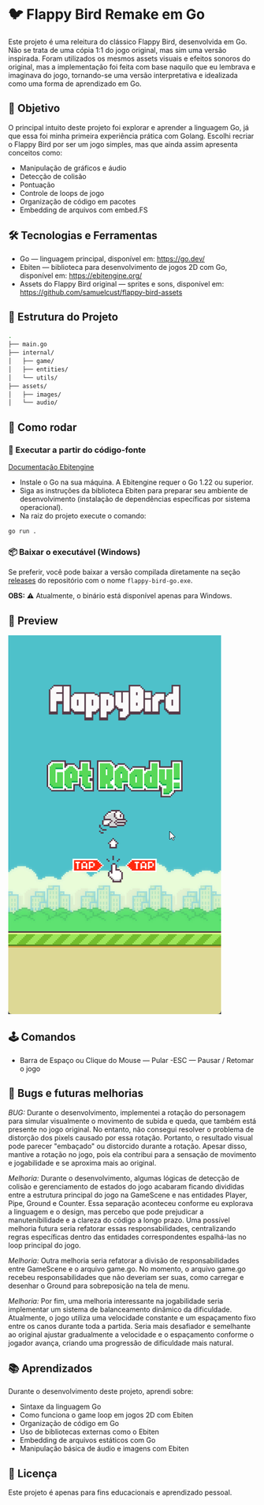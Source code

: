 # 🐦 Flappy Bird Remake em Go

Este projeto é uma releitura do clássico Flappy Bird, desenvolvida em Go. Não se trata de uma cópia 1:1 do jogo original, mas sim uma versão inspirada. Foram utilizados os mesmos assets visuais e efeitos sonoros do original, mas a implementação foi feita com base naquilo que eu lembrava e imaginava do jogo, tornando-se uma versão interpretativa e idealizada como uma forma de aprendizado em Go.

## 🎯 Objetivo

O principal intuito deste projeto foi explorar e aprender a linguagem Go, já que essa foi minha primeira experiência prática com Golang. Escolhi recriar o Flappy Bird por ser um jogo simples, mas que ainda assim apresenta conceitos como:

- Manipulação de gráficos e áudio
- Detecção de colisão
- Pontuação
- Controle de loops de jogo
- Organização de código em pacotes
- Embedding de arquivos com embed.FS

## 🛠️ Tecnologias e Ferramentas
- Go — linguagem principal, disponível em: https://go.dev/
- Ebiten — biblioteca para desenvolvimento de jogos 2D com Go, disponível em: https://ebitengine.org/
- Assets do Flappy Bird original — sprites e sons, disponível em: https://github.com/samuelcust/flappy-bird-assets

## 📁 Estrutura do Projeto
```bash
.
├── main.go
├── internal/
│   ├── game/
│   ├── entities/
│   └── utils/
├── assets/
│   ├── images/
│   └── audio/
```

## 🚀 Como rodar

### 🔧 Executar a partir do código-fonte

[Documentação Ebitengine](https://ebitengine.org/en/documents/install.html)

- Instale o Go na sua máquina. A Ebitengine requer o Go 1.22 ou superior.
- Siga as instruções da biblioteca Ebiten para preparar seu ambiente de desenvolvimento (instalação de dependências específicas por sistema operacional).
- Na raiz do projeto execute o comando:

```bash
go run .
```

### 📦 Baixar o executável (Windows)

Se preferir, você pode baixar a versão compilada diretamente na seção [releases](https://github.com/LeandroLBBernardes/flappy-bird-go/releases/tag/v1.0.0) do repositório com o nome `flappy-bird-go.exe`.

**OBS:** ⚠️ Atualmente, o binário está disponível apenas para Windows.


## 📸 Preview

![Gameplay](images/gameplay.gif)

## 🕹️ Comandos

- Barra de Espaço ou Clique do Mouse — Pular
-ESC — Pausar / Retomar o jogo

## 🐞 Bugs e futuras melhorias

*BUG:* Durante o desenvolvimento, implementei a rotação do personagem para simular visualmente o movimento de subida e queda, que também está presente no jogo original.
No entanto, não consegui resolver o problema de distorção dos pixels causado por essa rotação. Portanto, o resultado visual pode parecer "embaçado" ou distorcido durante a rotação.
Apesar disso, mantive a rotação no jogo, pois ela contribui para a sensação de movimento e jogabilidade e se aproxima mais ao original.

*Melhoria:* Durante o desenvolvimento, algumas lógicas de detecção de colisão e gerenciamento de estados do jogo acabaram ficando divididas entre a estrutura principal do jogo na GameScene e nas entidades Player, Pipe, Ground e Counter.
Essa separação aconteceu conforme eu explorava a linguagem e o design, mas percebo que pode prejudicar a manutenibilidade e a clareza do código a longo prazo. Uma possível melhoria futura seria refatorar essas responsabilidades, centralizando regras específicas dentro das entidades correspondentes espalhá-las no loop principal do jogo. 

*Melhoria:* Outra melhoria seria refatorar a divisão de responsabilidades entre GameScene e o arquivo game.go. No momento, o arquivo game.go recebeu responsabilidades que não deveriam ser suas, como carregar e desenhar o Ground para sobreposição na tela de menu.

*Melhoria:* Por fim, uma melhoria interessante na jogabilidade seria implementar um sistema de balanceamento dinâmico da dificuldade. Atualmente, o jogo utiliza uma velocidade constante e um espaçamento fixo entre os canos durante toda a partida. Seria mais desafiador e semelhante ao original ajustar gradualmente a velocidade e o espaçamento conforme o jogador avança, criando uma progressão de dificuldade mais natural.

## 📚 Aprendizados

Durante o desenvolvimento deste projeto, aprendi sobre:

- Sintaxe da linguagem Go
- Como funciona o game loop em jogos 2D com Ebiten
- Organização de código em Go
- Uso de bibliotecas externas como o Ebiten
- Embedding de arquivos estáticos com Go
- Manipulação básica de áudio e imagens com Ebiten

## 📄 Licença

Este projeto é apenas para fins educacionais e aprendizado pessoal.
